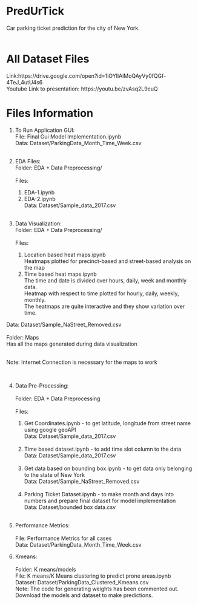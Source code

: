 # PredUrTick
Car parking ticket prediction for the city of New York.<br><br>
<h1>All Dataset Files </h1>
Link:https://drive.google.com/open?id=1iOYIlAlMoQAyVy0fQGf-4TeJ_4utU4s6 <br>
Youtube Link to presentation: https://youtu.be/zvAsq2L9cuQ

<h1>Files Information </h1>

1. To Run Application GUI:<br>
File: Final Gui Model Implementation.ipynb<br>
Data: Dataset/ParkingData_Month_Time_Week.csv<br><br>

2. EDA Files:<br>
Folder: EDA + Data Preprocessing/<br><br>
Files: <br>
      1. EDA-1.ipynb<br>
      2. EDA-2.ipynb<br>
      Data: Dataset/Sample_data_2017.csv<br><br>

3. Data Visualization:<br>
Folder: EDA + Data Preprocessing/<br><br>
Files: <br>
      1. Location based heat maps.ipynb<br>
         Heatmaps plotted for precinct-based and street-based analysis on the map<br>
      2. Time based heat maps.ipynb<br>
         The time and date is divided over hours, daily, week and monthly data. <br>
         Heatmap with respect to time plotted for hourly, daily, weekly, monthly.<br>
         The heatmaps are quite interactive and they show variation over time. <br>
          
Data: Dataset/Sample_NaStreet_Removed.csv<br><br>
Folder: Maps<br>
Has all the maps generated during data visualization<br><br>
<p>Note: Internet Connection is necessary for the maps to work</p><br>

4. Data Pre-Processing:<br><br>
Folder: EDA + Data Preprocessing<br><br>
Files:<br>
      1. Get Coordinates.ipynb - to get latitude, longitude from street name using google geoAPI<br>
         Data: Dataset/Sample_data_2017.csv<br><br>
      2. Time based dataset.ipynb - to add time slot column to the data<br>
         Data: Dataset/Sample_data_2017.csv<br><br>
      3. Get data based on bounding box.ipynb - to get data only belonging to the state of New York<br>
         Data: Dataset/Sample_NaStreet_Removed.csv<br><br>
      4. Parking Ticket Dataset.ipynb - to make month and days into numbers and prepare final dataset for model implementation<br>
         Data: Dataset/bounded box data.csv<br><br>
         
5. Performance Metrics:<br><br>
File: Performance Metrics for all cases<br>
Data: Dataset/ParkingData_Month_Time_Week.csv<br>

6. Kmeans: <br><br>
Folder: K means/models<br>
File: K means/K Means clustering to predict prone areas.ipynb<br>
Dataset: Dataset/ParkingData_Clustered_Kmeans.csv<br>
Note: The code for generating weights has been commented out. Download the models and dataset to make predictions.<br>

        









